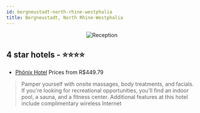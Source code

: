 ```yaml
---
id: bergneustadt-north-rhine-westphalia
title: Bergneustadt, North Rhine-Westphalia
---
```


<center><img src="https://i.travelapi.com/hotels/7000000/6590000/6585300/6585247/448e3d15_z.jpg" alt="Reception" /></center>


##  4 star hotels - ⭐️⭐️⭐️⭐️

-    [Phönix Hotel](https://us.hurb.com/hotels/bergneustadt/phonix-hotel-JNP-JP184848?cmp=18055) Prices from R$449.79
   > Pamper yourself with onsite massages, body treatments, and facials. If you're looking for recreational opportunities, you'll find an indoor pool, a sauna, and a fitness center. Additional features at this hotel include complimentary wireless Internet
